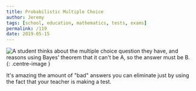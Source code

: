 ```yaml
---
title: Probabilistic Multiple Choice
author: Jeremy
tags: [school, education, mathematics, tests, exams]
permalink: /119
date: 2019-05-15
---
```


![A student thinks about the multiple choice question they have, and reasons using Bayes' theorem that it can't be A, so the answer must be B.](https://res.cloudinary.com/dh3hm8pb7/image/upload/c_scale,q_auto:best,w_615/v1535842782/Handwaving/Published/ProbabilisticMultipleChoice.png){: .centre-image }

It's amazing the amount of "bad" answers you can eliminate just by using the fact that your teacher is making a test.
